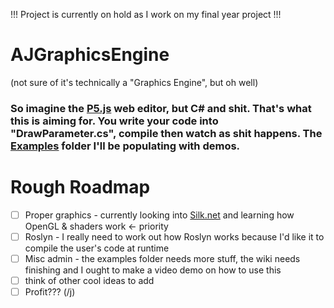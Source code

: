 !!! Project is currently on hold as I work on my final year project !!!

# AJGraphicsEngine
(not sure of it's technically a "Graphics Engine", but oh well)

### So imagine the [P5.js](https://editor.p5js.org/) web editor, but C# and shit. That's what this is aiming for. You write your code into "DrawParameter.cs", compile then watch as shit happens. The [Examples](https://github.com/TiredAJ/AJGraphicsEngine/tree/main/Examples) folder I'll be populating with demos.

# Rough Roadmap

- [ ] Proper graphics - currently looking into [Silk.net](https://dotnet.github.io/Silk.NET/) and learning how OpenGL & shaders work <- priority
- [ ] Roslyn - I really need to work out how Roslyn works because I'd like it to compile the user's code at runtime
- [ ] Misc admin - the examples folder needs more stuff, the wiki needs finishing and I ought to make a video demo on how to use this
- [ ] think of other cool ideas to add
- [ ] Profit??? (/j)
